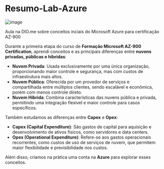 # Resumo-Lab-Azure

![image](https://github.com/user-attachments/assets/fd5c89e7-f266-4a5c-8829-ed7b2a9caeb7)

Aula na DIO.me sobre conceitos inciais do Microsoft Azure para certificação AZ-900

Durante a primeira etapa do curso de **Formação Microsoft AZ-900 Certification**, aprendi conceitos e as principais diferenças entre **nuvens privadas, públicas e híbridas**:

- **Nuvem Privada**: Usada exclusivamente por uma única organização, proporcionando maior controle e segurança, mas com custos de infraestrutura mais altos.
- **Nuvem Pública**: Oferecida por um provedor de serviços e compartilhada entre múltiplos clientes, sendo escalável e econômica, porém com menos controle direto.
- **Nuvem Híbrida**: Combina características das nuvens pública e privada, permitindo uma integração flexível e maior controle para casos específicos.

Também estudamos as diferenças entre **Capex** e **Opex**:

- **Capex (Capital Expenditure)**: São gastos de capital para aquisição e desenvolvimento de ativos físicos, como servidores e data centers.
- **Opex (Operational Expenditure)**: Refere-se aos gastos operacionais recorrentes, como custos de uso de serviços de nuvem, que permitem maior flexibilidade e previsibilidade nos custos.

Além disso, criamos na prática uma conta na **Azure** para explorar esses conceitos.
